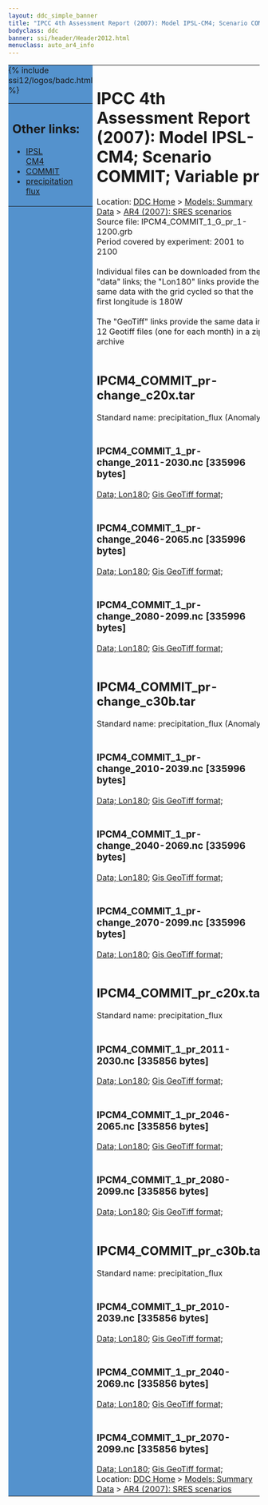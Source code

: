 ```yaml
---
layout: ddc_simple_banner
title: "IPCC 4th Assessment Report (2007): Model IPSL-CM4; Scenario COMMIT; Variable pr"
bodyclass: ddc
banner: ssi/header/Header2012.html
menuclass: auto_ar4_info
---
```



<table width="100%" border="0" cellspacing="0" cellpadding="0" style="border-collapse: collapse;">
<tr style="margin:0;padding:0;border:0;">
<td style="margin:0;padding:0;border:0;height:1pt;width:150pt;background:#5492CD;" valign="top" >

<div id="lh-col2" class="auto_ar4_info">
<table class="menumain" bgcolor="#5492CD" cellspacing="0" width="100%" border="0">
<tr><td>
<h2> Other links:</h2>
<ul>
<li><a href="/auto/ar4/model-IPSL-CM4.html">IPSL<br/>CM4</a></li>
<li><a href="/auto/ar4/scenario-COMMIT.html">COMMIT</a></li>
<li><a href="/auto/ar4/var-precipitation_flux.html">precipitation flux</a></li>
</ul>
</td></tr>
{% include ssi12/logos/badc.html %}
</table>
</div>
</td>
<td><h1>IPCC 4th Assessment Report (2007): Model IPSL-CM4; Scenario COMMIT; Variable pr</h1>

<!-- Breadcrumb1 -->
<div id="breadcrumb1" align="left">
Location: <a href="/index.html">DDC Home</a> > <a href="/sim/gcm_clim/">Models: Summary Data</a>
> <a href="/sim/gcm_clim/SRES_AR4/index.html">AR4 (2007): SRES scenarios</a>
</div>
<!-- End of Breadcrumb1 -->Source file: IPCM4_COMMIT_1_G_pr_1-1200.grb
<br/>
Period covered by experiment: 2001 to 2100<br/>
<br/>Individual files can be downloaded from the "data" links; the "Lon180" links provide the same data
         with the grid cycled so that the first longitude is 180W<br/>
<br/>The "GeoTiff" links provide the same data in 12 Geotiff files (one for each month)
          in a zip archive<br/>
<br/><h2>IPCM4_COMMIT_pr-change_c20x.tar</h2>
Standard name: precipitation_flux (Anomaly)<br>
<br/><h3>IPCM4_COMMIT_1_pr-change_2011-2030.nc [335996 bytes]</h3>
<a href="/cgi-bin/downl/ar4_nc/pr/IPCM4_COMMIT_1_pr-change_2011-2030.nc">Data; </a><a href="/cgi-bin/downl/ar4_nc/pr/IPCM4_COMMIT_1_pr-change_2011-2030.cyto180.nc"> Lon180</a>; <a href="/cgi-bin/downl/ar4_tif/pr/IPCM4_COMMIT_1_pr-change_2011-2030.zip">Gis GeoTiff format; </a><br/>
<br/><h3>IPCM4_COMMIT_1_pr-change_2046-2065.nc [335996 bytes]</h3>
<a href="/cgi-bin/downl/ar4_nc/pr/IPCM4_COMMIT_1_pr-change_2046-2065.nc">Data; </a><a href="/cgi-bin/downl/ar4_nc/pr/IPCM4_COMMIT_1_pr-change_2046-2065.cyto180.nc"> Lon180</a>; <a href="/cgi-bin/downl/ar4_tif/pr/IPCM4_COMMIT_1_pr-change_2046-2065.zip">Gis GeoTiff format; </a><br/>
<br/><h3>IPCM4_COMMIT_1_pr-change_2080-2099.nc [335996 bytes]</h3>
<a href="/cgi-bin/downl/ar4_nc/pr/IPCM4_COMMIT_1_pr-change_2080-2099.nc">Data; </a><a href="/cgi-bin/downl/ar4_nc/pr/IPCM4_COMMIT_1_pr-change_2080-2099.cyto180.nc"> Lon180</a>; <a href="/cgi-bin/downl/ar4_tif/pr/IPCM4_COMMIT_1_pr-change_2080-2099.zip">Gis GeoTiff format; </a><br/>
<br/><h2>IPCM4_COMMIT_pr-change_c30b.tar</h2>
Standard name: precipitation_flux (Anomaly)<br>
<br/><h3>IPCM4_COMMIT_1_pr-change_2010-2039.nc [335996 bytes]</h3>
<a href="/cgi-bin/downl/ar4_nc/pr/IPCM4_COMMIT_1_pr-change_2010-2039.nc">Data; </a><a href="/cgi-bin/downl/ar4_nc/pr/IPCM4_COMMIT_1_pr-change_2010-2039.cyto180.nc"> Lon180</a>; <a href="/cgi-bin/downl/ar4_tif/pr/IPCM4_COMMIT_1_pr-change_2010-2039.zip">Gis GeoTiff format; </a><br/>
<br/><h3>IPCM4_COMMIT_1_pr-change_2040-2069.nc [335996 bytes]</h3>
<a href="/cgi-bin/downl/ar4_nc/pr/IPCM4_COMMIT_1_pr-change_2040-2069.nc">Data; </a><a href="/cgi-bin/downl/ar4_nc/pr/IPCM4_COMMIT_1_pr-change_2040-2069.cyto180.nc"> Lon180</a>; <a href="/cgi-bin/downl/ar4_tif/pr/IPCM4_COMMIT_1_pr-change_2040-2069.zip">Gis GeoTiff format; </a><br/>
<br/><h3>IPCM4_COMMIT_1_pr-change_2070-2099.nc [335996 bytes]</h3>
<a href="/cgi-bin/downl/ar4_nc/pr/IPCM4_COMMIT_1_pr-change_2070-2099.nc">Data; </a><a href="/cgi-bin/downl/ar4_nc/pr/IPCM4_COMMIT_1_pr-change_2070-2099.cyto180.nc"> Lon180</a>; <a href="/cgi-bin/downl/ar4_tif/pr/IPCM4_COMMIT_1_pr-change_2070-2099.zip">Gis GeoTiff format; </a><br/>
<br/><h2>IPCM4_COMMIT_pr_c20x.tar</h2>
Standard name: precipitation_flux<br>
<br/><h3>IPCM4_COMMIT_1_pr_2011-2030.nc [335856 bytes]</h3>
<a href="/cgi-bin/downl/ar4_nc/pr/IPCM4_COMMIT_1_pr_2011-2030.nc">Data; </a><a href="/cgi-bin/downl/ar4_nc/pr/IPCM4_COMMIT_1_pr_2011-2030.cyto180.nc"> Lon180</a>; <a href="/cgi-bin/downl/ar4_tif/pr/IPCM4_COMMIT_1_pr_2011-2030.zip">Gis GeoTiff format; </a><br/>
<br/><h3>IPCM4_COMMIT_1_pr_2046-2065.nc [335856 bytes]</h3>
<a href="/cgi-bin/downl/ar4_nc/pr/IPCM4_COMMIT_1_pr_2046-2065.nc">Data; </a><a href="/cgi-bin/downl/ar4_nc/pr/IPCM4_COMMIT_1_pr_2046-2065.cyto180.nc"> Lon180</a>; <a href="/cgi-bin/downl/ar4_tif/pr/IPCM4_COMMIT_1_pr_2046-2065.zip">Gis GeoTiff format; </a><br/>
<br/><h3>IPCM4_COMMIT_1_pr_2080-2099.nc [335856 bytes]</h3>
<a href="/cgi-bin/downl/ar4_nc/pr/IPCM4_COMMIT_1_pr_2080-2099.nc">Data; </a><a href="/cgi-bin/downl/ar4_nc/pr/IPCM4_COMMIT_1_pr_2080-2099.cyto180.nc"> Lon180</a>; <a href="/cgi-bin/downl/ar4_tif/pr/IPCM4_COMMIT_1_pr_2080-2099.zip">Gis GeoTiff format; </a><br/>
<br/><h2>IPCM4_COMMIT_pr_c30b.tar</h2>
Standard name: precipitation_flux<br>
<br/><h3>IPCM4_COMMIT_1_pr_2010-2039.nc [335856 bytes]</h3>
<a href="/cgi-bin/downl/ar4_nc/pr/IPCM4_COMMIT_1_pr_2010-2039.nc">Data; </a><a href="/cgi-bin/downl/ar4_nc/pr/IPCM4_COMMIT_1_pr_2010-2039.cyto180.nc"> Lon180</a>; <a href="/cgi-bin/downl/ar4_tif/pr/IPCM4_COMMIT_1_pr_2010-2039.zip">Gis GeoTiff format; </a><br/>
<br/><h3>IPCM4_COMMIT_1_pr_2040-2069.nc [335856 bytes]</h3>
<a href="/cgi-bin/downl/ar4_nc/pr/IPCM4_COMMIT_1_pr_2040-2069.nc">Data; </a><a href="/cgi-bin/downl/ar4_nc/pr/IPCM4_COMMIT_1_pr_2040-2069.cyto180.nc"> Lon180</a>; <a href="/cgi-bin/downl/ar4_tif/pr/IPCM4_COMMIT_1_pr_2040-2069.zip">Gis GeoTiff format; </a><br/>
<br/><h3>IPCM4_COMMIT_1_pr_2070-2099.nc [335856 bytes]</h3>
<a href="/cgi-bin/downl/ar4_nc/pr/IPCM4_COMMIT_1_pr_2070-2099.nc">Data; </a><a href="/cgi-bin/downl/ar4_nc/pr/IPCM4_COMMIT_1_pr_2070-2099.cyto180.nc"> Lon180</a>; <a href="/cgi-bin/downl/ar4_tif/pr/IPCM4_COMMIT_1_pr_2070-2099.zip">Gis GeoTiff format; </a><br/>
<!-- Breadcrumb2 -->
<div id="breadcrumb2" align="left">
Location: <a href="/index.html">DDC Home</a> > <a href="/sim/gcm_clim/">Models: Summary Data</a>
> <a href="/sim/gcm_clim/SRES_AR4/index.html">AR4 (2007): SRES scenarios</a>
</div>
<!-- End of Breadcrumb2 --></td></tr></table>
